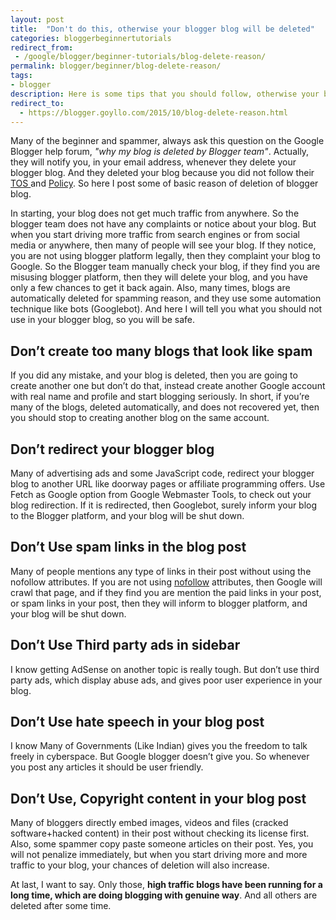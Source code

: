 ```yaml
---
layout: post
title:  "Don't do this, otherwise your blogger blog will be deleted"
categories: bloggerbeginnertutorials
redirect_from:
 - /google/blogger/beginner-tutorials/blog-delete-reason/
permalink: blogger/beginner/blog-delete-reason/
tags: 
- blogger
description: Here is some tips that you should follow, otherwise your blogger blog will be delete automatically.
redirect_to:
  - https://blogger.goyllo.com/2015/10/blog-delete-reason.html
---
```


Many of the beginner and spammer, always ask this question on the Google Blogger help forum, *"why my blog is deleted by Blogger team"*. Actually, they will notify you, in your email address, whenever they delete your blogger blog. And they deleted your blog because you did not follow their <a href="https://support.google.com/blogger/answer/41935?hl=en" rel="nofollow" target="_blank"> TOS </a>and <a href="http://www.blogger.com/content.g?hl=en" rel="nofollow" target="_blank">Policy</a>. So here I post some of basic reason of deletion of blogger blog.

In starting, your blog does not get much traffic from anywhere. So the blogger team does not have any complaints or notice about your blog. But when you start driving more traffic from search engines or from social media or anywhere, then many of people will see your blog. If they notice, you are not using blogger platform legally, then they complaint your blog to Google. So the Blogger team manually check your blog, if they find you are misusing blogger platform, then they will delete your blog, and you have only a few chances to get it back again. Also, many times, blogs are automatically deleted for spamming reason, and they use some automation technique like bots (Googlebot). And here I will tell you what you should not use in your blogger blog, so you will be safe.

## Don’t create too many blogs that look like spam ##

If you did any mistake, and your blog is deleted, then you are going to create another one but don’t do that, instead create another Google account with real name and profile and start blogging seriously. In short, if you’re many of the blogs, deleted automatically, and does not recovered yet, then you should stop to creating another blog on the same account.

## Don’t redirect your blogger blog ##

Many of advertising ads and some JavaScript code, redirect your blogger blog to another URL like doorway pages or affiliate programming offers. Use Fetch as Google option from Google Webmaster Tools, to check out your blog redirection. If it is redirected, then Googlebot, surely inform your blog to the Blogger platform, and your blog will be shut down.

## Don’t Use spam links in the blog post ##

Many of people mentions any type of links in their post without using the nofollow attributes. If you are not using <a href="https://support.google.com/webmasters/answer/96569?hl=en" rel="nofollow" target="_blank" >nofollow</a> attributes, then Google will crawl that page, and if they find you are mention the paid links in your post, or spam links in your post, then they will inform to blogger platform, and your blog will be shut down.

## Don’t Use Third party ads in sidebar ##

I know getting AdSense on another topic is really tough. But don’t use third party ads, which display abuse ads, and gives poor user experience in your blog.

## Don’t Use hate speech in your blog post ##

I know Many of Governments (Like Indian) gives you the freedom to talk freely in cyberspace. But Google blogger doesn’t give you. So whenever you post any articles it should be user friendly.

## Don’t Use, Copyright content in your blog post ##
Many of bloggers directly embed images, videos and files (cracked software+hacked content) in their post without checking its license first. Also, some spammer copy paste someone articles on their post. Yes, you will not penalize immediately, but when you start driving more and more traffic to your blog, your chances of deletion will also increase.

At last, I want to say. Only those, **high traffic blogs have been running for a long time, which are doing blogging with genuine way**. And all others are deleted after some time.
